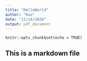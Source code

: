 ```yaml
---
title: "HelloWorld"
author: "Kuo"
date: "12/14/2020"
output: pdf_document
---
```


```{r setup, include=FALSE}
knitr::opts_chunk$set(echo = TRUE)
```

## This is a markdown file